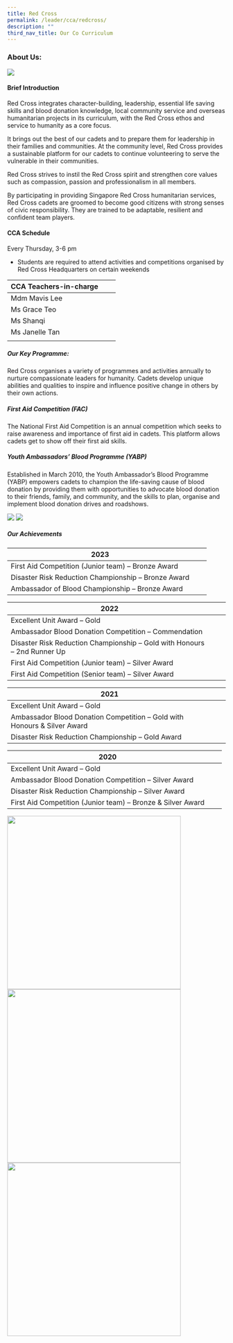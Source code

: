 ```yaml
---
title: Red Cross
permalink: /leader/cca/redcross/
description: ""
third_nav_title: Our Co Curriculum
---
```

### About Us:

![](/images/Student%20Leader/Uniform%20Group/redcross02.jpg)

#### Brief Introduction

Red Cross integrates character-building, leadership, essential life saving skills and blood donation knowledge, local community service and overseas humanitarian projects in its curriculum, with the Red Cross ethos and service to humanity as a core focus.

It brings out the best of our cadets and to prepare them for leadership in their families and communities. At the community level, Red Cross provides a sustainable platform for our cadets to continue volunteering to serve the vulnerable in their communities. 

Red Cross strives to instil the Red Cross spirit and strengthen core values such as compassion, passion and professionalism in all members.

By participating in providing Singapore Red Cross humanitarian services, Red Cross cadets are groomed to become good citizens with strong senses of civic responsibility. They are trained to be adaptable, resilient and confident team players. 

#### CCA Schedule

Every Thursday, 3-6 pm  
* Students are required to attend activities and competitions organised by Red Cross Headquarters on certain weekends


|CCA Teachers-in-charge | | |
| -------- | -------- | -------- |
| Mdm Mavis Lee     |   |     |
|Ms Grace Teo|
|Ms Shanqi|
|Ms Janelle Tan|
||

##### Our Key Programme:

Red Cross organises a variety of programmes and activities annually to nurture compassionate leaders for humanity. Cadets develop unique abilities and qualities to inspire and influence positive change in others by their own actions.

##### First Aid Competition (FAC)
The National First Aid Competition is an annual competition which seeks to raise awareness and importance of first aid in cadets.  This platform allows cadets get to show off their first aid skills.

##### Youth Ambassadors’ Blood Programme (YABP)
Established in March 2010, the Youth Ambassador’s Blood Programme (YABP) empowers cadets to champion the life-saving cause of blood donation by providing them with opportunities to advocate blood donation to their friends, family, and community, and the skills to plan, organise and implement blood donation drives and roadshows.

![](/images/Student%20Leader/Uniform%20Group/redcross07.png)
![](/images/Student%20Leader/Uniform%20Group/redcross08.png)

##### Our Achievements



| 2023 | |  |
| -------- | -------- | -------- |
|First Aid Competition (Junior team) – Bronze Award     |   |   |
|Disaster Risk Reduction Championship – Bronze Award|
|Ambassador of Blood Championship – Bronze Award|



| 2022 | |  |
| -------- | -------- | -------- |
| Excellent Unit Award – Gold     |      |      |
|Ambassador Blood Donation Competition – Commendation|
|Disaster Risk Reduction Championship – Gold with Honours – 2nd Runner Up|
|First Aid Competition (Junior team) – Silver Award|
|First Aid Competition (Senior team) – Silver Award|

| 2021 | |  |
| -------- | -------- | -------- |
| Excellent Unit Award – Gold     |      |      |
|Ambassador Blood Donation Competition – Gold with Honours &amp; Silver Award |
|Disaster Risk Reduction Championship – Gold Award|

| 2020 | |  |
| -------- | -------- | -------- |
|Excellent Unit Award – Gold     |      |      |
|Ambassador Blood Donation Competition – Silver Award |
|Disaster Risk Reduction Championship – Silver Award |
|First Aid Competition (Junior team) – Bronze &amp; Silver Award

<img style="width:400px;" src="/images/Student%20Leader/Uniform%20Group/redcross05.jpeg">
<img style="width:400px;" src="/images/Student%20Leader/Uniform%20Group/redcross03.jpg">
<img style="width:400px;" src="/images/Student%20Leader/Uniform%20Group/redcross06.jpeg">